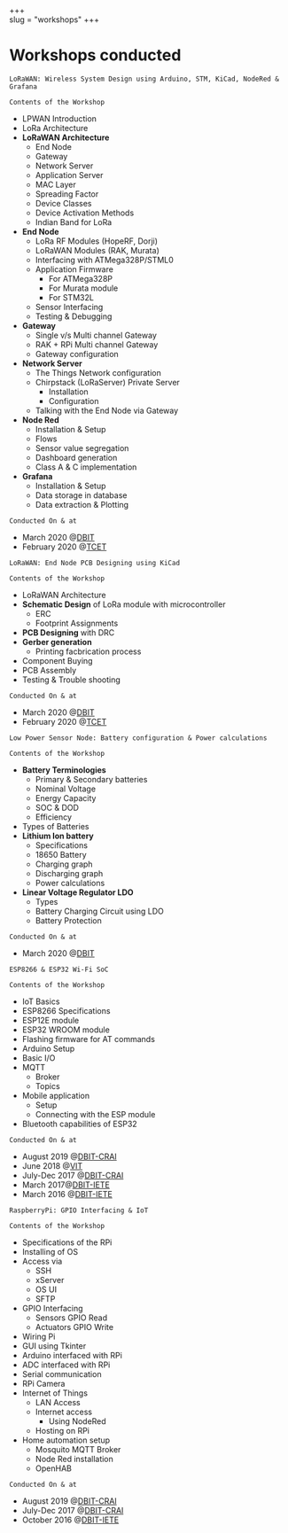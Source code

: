 +++   
slug = "workshops" 
+++
# Workshops conducted
```
LoRaWAN: Wireless System Design using Arduino, STM, KiCad, NodeRed & Grafana
```

``` Contents of the Workshop ```
- LPWAN Introduction
- LoRa Architecture
- **LoRaWAN Architecture**
  - End Node
  - Gateway
  - Network Server
  - Application Server
  - MAC Layer
  - Spreading Factor
  - Device Classes
  - Device Activation Methods
  - Indian Band for LoRa
- **End Node**
  - LoRa RF Modules (HopeRF, Dorji)
  - LoRaWAN Modules (RAK, Murata)
  - Interfacing with ATMega328P/STML0
  - Application Firmware
    - For ATMega328P
    - For Murata module
    - For STM32L
  - Sensor Interfacing
  - Testing & Debugging
- **Gateway**
  - Single v/s Multi channel Gateway
  - RAK + RPi Multi channel Gateway
  - Gateway configuration
- **Network Server**
  - The Things Network configuration
  - Chirpstack (LoRaServer) Private Server
    - Installation
    - Configuration
  - Talking with the End Node via Gateway
- **Node Red**
  - Installation & Setup
  - Flows
  - Sensor value segregation
  - Dashboard generation
  - Class A & C implementation
- **Grafana**
  - Installation & Setup
  - Data storage in database
  - Data extraction & Plotting

``` Conducted On & at ```
- March 2020 @[DBIT](https://www.dbit.in)
- February 2020 @[TCET](https://www.tcetmumbai.in)


```
LoRaWAN: End Node PCB Designing using KiCad
```

``` Contents of the Workshop ```
- LoRaWAN Architecture
- **Schematic Design** of LoRa module with microcontroller
  - ERC
  - Footprint Assignments
- **PCB Designing** with DRC
- **Gerber generation**
  - Printing facbrication process
- Component Buying
- PCB Assembly
- Testing & Trouble shooting

``` Conducted On & at ```
- March 2020 @[DBIT](https://www.dbit.in)
- February 2020 @[TCET](https://www.tcetmumbai.in)
      
```
Low Power Sensor Node: Battery configuration & Power calculations
```

``` Contents of the Workshop ```
- **Battery Terminologies**
  - Primary & Secondary batteries
  - Nominal Voltage
  - Energy Capacity
  - SOC & DOD
  - Efficiency 
- Types of Batteries
- **Lithium Ion battery**
  - Specifications
  - 18650 Battery
  - Charging graph
  - Discharging graph 
  - Power calculations
- **Linear Voltage Regulator LDO**
  - Types
  - Battery Charging Circuit using LDO
  - Battery Protection

``` Conducted On & at ```
- March 2020 @[DBIT](https://www.dbit.in)

 ```
ESP8266 & ESP32 Wi-Fi SoC
```

``` Contents of the Workshop ```
- IoT Basics
- ESP8266 Specifications
- ESP12E module
- ESP32 WROOM module
- Flashing firmware for AT commands
- Arduino Setup
- Basic I/O 
- MQTT
  - Broker
  - Topics 
- Mobile application
  - Setup 
  - Connecting with the ESP module
- Bluetooth capabilities of ESP32

``` Conducted On & at ```
- August 2019 @[DBIT-CRAI](https://www.dbit.in)
- June 2018 @[VIT](vit.ac.in) 
- July-Dec 2017 @[DBIT-CRAI](https://www.dbit.in)
- March 2017@[DBIT-IETE](http://iete.dbit.in/)
- March 2016 @[DBIT-IETE](http://iete.dbit.in/)


 ```
RaspberryPi: GPIO Interfacing & IoT
```

``` Contents of the Workshop ```
- Specifications of the RPi
- Installing of OS
- Access via
  - SSH
  - xServer
  - OS UI
  - SFTP
- GPIO Interfacing
  - Sensors GPIO Read
  - Actuators GPIO Write
- Wiring Pi
- GUI using Tkinter
- Arduino interfaced with RPi
- ADC interfaced with RPi
- Serial communication
- RPi Camera
- Internet of Things
  - LAN Access
  - Internet access
    - Using NodeRed
  - Hosting on RPi
- Home automation setup
  - Mosquito MQTT Broker
  - Node Red installation
  - OpenHAB

``` Conducted On & at ```
- August 2019 @[DBIT-CRAI](https://www.dbit.in) 
- July-Dec 2017 @[DBIT-CRAI](https://www.dbit.in) 
- October 2016 @[DBIT-IETE](http://iete.dbit.in/)